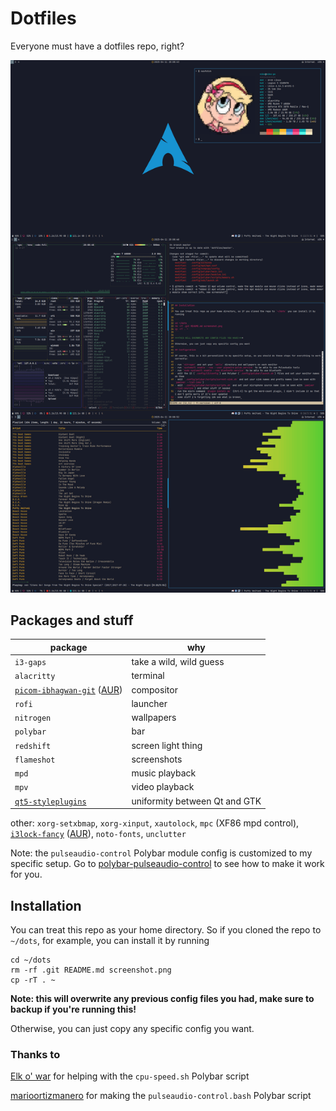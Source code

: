 # Dotfiles
Everyone must have a dotfiles repo, right?

![screenshot](https://raw.githubusercontent.com/PowerMan2206/dots/master/screenshot.png)

## Packages and stuff

package | why
-|-
`i3-gaps`|take a wild, wild guess
`alacritty`|terminal
[`picom-ibhagwan-git`](https://github.com/ibhagwan/picom) ([AUR](https://aur.archlinux.org/packages/picom-ibhagwan-git))|compositor
`rofi`|launcher
`nitrogen`|wallpapers
`polybar`|bar
`redshift`|screen light thing
`flameshot`|screenshots
`mpd`|music playback
`mpv`|video playback
[`qt5-styleplugins`](https://aur.archlinux.org/packages/qt5-styleplugins)|uniformity between Qt and GTK

other: `xorg-setxbmap`, `xorg-xinput`, `xautolock`, `mpc` (XF86 mpd control), [`i3lock-fancy`](https://github.com/meskarune/i3lock-fancy) ([AUR](https://aur.archlinux.org/packages/i3lock-fancy-git)), `noto-fonts`, `unclutter`

Note: the `pulseaudio-control` Polybar module config is customized to my specific setup. Go to [polybar-pulseaudio-control](https://github.com/marioortizmanero/polybar-pulseaudio-control) to see how to make it work for you.

## Installation

You can treat this repo as your home directory. So if you cloned the repo to `~/dots`, for example, you can install it by running

```
cd ~/dots
rm -rf .git README.md screenshot.png
cp -rT . ~
```

**Note: this will overwrite any previous config files you had, make sure to backup if you're running this!**

Otherwise, you can just copy any specific config you want.

### Thanks to 

[Elk o' war](https://github.com/elkowar) for helping with the `cpu-speed.sh` Polybar script

[marioortizmanero](https://github.com/marioortizmanero/polybar-pulseaudio-control) for making the `pulseaudio-control.bash` Polybar script
